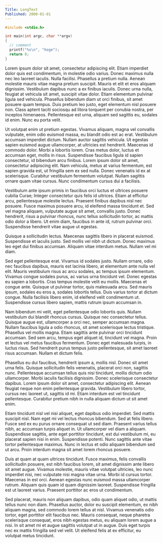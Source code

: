 ```yaml
---
Title: LongText
Published: 2000-01-01
---
```


```c
#include <stdio.h>

int main(int argc, char **argv)
{
  // comment
  printf("%s\n", "hoge");
  return 0;
}
```

Lorem ipsum dolor sit amet, consectetur adipiscing elit. Etiam imperdiet dolor quis est condimentum, in molestie odio varius. Donec maximus nulla nec leo laoreet iaculis. Nulla facilisi. Phasellus a pretium nulla. Aenean molestie mauris vitae magna pretium suscipit. Mauris et elit et eros aliquam dignissim. Vestibulum dapibus nunc a ex finibus iaculis. Donec urna nulla, feugiat at vehicula sit amet, suscipit vitae dolor. Etiam elementum pulvinar ligula sed vehicula. Phasellus bibendum diam ut orci finibus, sit amet posuere quam tempus. Duis pretium leo justo, eget elementum nisl posuere non. Class aptent taciti sociosqu ad litora torquent per conubia nostra, per inceptos himenaeos. Pellentesque est urna, aliquam sed sagittis eu, sodales id enim. Nunc eu porta velit.

Ut volutpat enim ut pretium egestas. Vivamus aliquam, magna vel convallis vulputate, enim odio euismod massa, eu blandit odio est ac erat. Vestibulum accumsan imperdiet dictum. Nullam auctor sagittis vehicula. Ut egestas sapien euismod augue ullamcorper, at ultricies est hendrerit. Maecenas id commodo dolor. Morbi a lobortis lorem. Cras metus dolor, luctus et accumsan eget, mollis in risus. Suspendisse faucibus ligula id sapien consectetur, id bibendum arcu finibus. Lorem ipsum dolor sit amet, consectetur adipiscing elit. Nam vehicula, metus at varius fermentum, est sapien gravida est, ut fringilla sem ex sed nulla. Donec venenatis id ex at scelerisque. Curabitur vestibulum fermentum volutpat. Nullam sagittis ornare quam vitae cursus. Nunc condimentum cursus dui a facilisis.

Vestibulum ante ipsum primis in faucibus orci luctus et ultrices posuere cubilia Curae; Integer consectetur quis felis id ultrices. Etiam at efficitur arcu, pellentesque molestie lectus. Praesent finibus dapibus nisl nec posuere. Fusce maximus posuere arcu, id eleifend massa tincidunt et. Sed vel magna aliquam, vulputate augue sit amet, convallis justo. Donec hendrerit, risus a pulvinar rhoncus, nunc tellus sollicitudin tortor, ac mattis odio dolor a libero. Ut enim diam, faucibus in ante id, rutrum pulvinar orci. Suspendisse hendrerit vitae augue ut egestas.

Quisque a sollicitudin lectus. Maecenas sagittis libero in placerat euismod. Suspendisse et iaculis justo. Sed mollis vel nibh ut dictum. Donec maximus leo eget dui finibus accumsan. Aliquam vitae interdum metus. Nullam vel mi diam.

Sed eget pellentesque erat. Vivamus id sodales justo. Nullam ornare, odio nec faucibus dapibus, mauris est lacinia libero, at elementum ante nulla vel elit. Mauris vestibulum risus ac arcu sodales, ac tempus ipsum elementum. Vivamus congue sodales purus, ac varius urna tincidunt vel. Donec egestas eu sapien a lobortis. Cras tempus molestie velit eu mollis. Maecenas et congue ante. Quisque ut pulvinar tortor, quis malesuada arcu. Sed mauris ipsum, sodales eu eros a, sodales lobortis tellus. Duis varius tortor at dictum congue. Nulla facilisis libero enim, id eleifend velit condimentum ut. Suspendisse cursus libero sapien, mattis rutrum ipsum accumsan in.

Nam bibendum mi velit, eget pellentesque odio lobortis quis. Nullam vestibulum dui blandit rhoncus cursus. Quisque nec consectetur tellus. Quisque augue est, ullamcorper a orci nec, semper accumsan magna. Nullam faucibus ligula a odio rhoncus, sit amet scelerisque lectus tristique. Phasellus vel mollis magna. Etiam sagittis ante pulvinar orci tincidunt accumsan. Sed sem arcu, tempus eget aliquet id, tincidunt vel magna. Proin et lectus vel metus faucibus fermentum. Donec eget malesuada turpis, in luctus risus. Sed hendrerit purus tempus justo pellentesque, sit amet laoreet risus accumsan. Nullam et dictum felis.

Phasellus eu dui faucibus, hendrerit ipsum a, mollis nisl. Donec sit amet urna felis. Quisque sollicitudin felis venenatis, placerat orci non, sagittis nunc. Pellentesque accumsan tellus quis nisi tincidunt, mollis dictum odio ullamcorper. Morbi iaculis facilisis dignissim. Donec scelerisque consectetur dapibus. Lorem ipsum dolor sit amet, consectetur adipiscing elit. Aenean feugiat neque non enim pellentesque gravida. Vestibulum libero tortor, cursus nec laoreet ut, sagittis id mi. Etiam interdum est vel tincidunt pellentesque. Curabitur pretium nibh in nulla aliquam dictum ut sit amet enim.

Etiam tincidunt nisl vel nisi aliquet, eget dapibus odio imperdiet. Sed mattis suscipit nisl. Nam eget mi vel lectus rhoncus bibendum. Sed at felis libero. Fusce sed ex eu purus ornare consequat ut sed diam. Praesent varius tellus nibh, ac accumsan turpis aliquet in. Ut ullamcorper vel diam a aliquam. Suspendisse sagittis, ante eget porttitor tincidunt, est dui vestibulum mi, eu placerat sapien nisi in enim. Suspendisse potenti. Nunc sagittis ante vitae tortor pellentesque maximus. Nunc in lectus et odio aliquam bibendum sed ut arcu. Proin interdum magna sit amet lorem rhoncus posuere.

Duis at quam at quam ultrices tincidunt. Fusce maximus, felis convallis sollicitudin posuere, est nibh faucibus lorem, sit amet dignissim ante libero sit amet augue. Vivamus molestie, mauris vitae volutpat ultricies, leo nunc imperdiet nisi, nec vulputate nisi magna vitae urna. Morbi id cursus tortor. Maecenas in est orci. Aenean egestas nunc euismod massa ullamcorper rutrum. Aliquam quis quam id quam dignissim laoreet. Suspendisse fringilla est ut laoreet varius. Praesent porttitor ac eros ut condimentum.

Sed placerat, mauris non aliquam dapibus, odio quam aliquet odio, ut mattis tellus nunc non diam. Phasellus auctor, dolor eu suscipit elementum, ex nibh aliquam magna, sed commodo lorem tellus at nisl. Vivamus venenatis odio tortor, eget porttitor elit faucibus nec. Mauris consequat, neque pharetra scelerisque consequat, eros nibh egestas metus, eu aliquam lorem augue a nisi. In sit amet mi et augue sagittis volutpat ut in augue. Duis eget turpis nec ex mattis fringilla sed vel velit. Ut eleifend felis at ex efficitur, eu volutpat metus tincidunt.